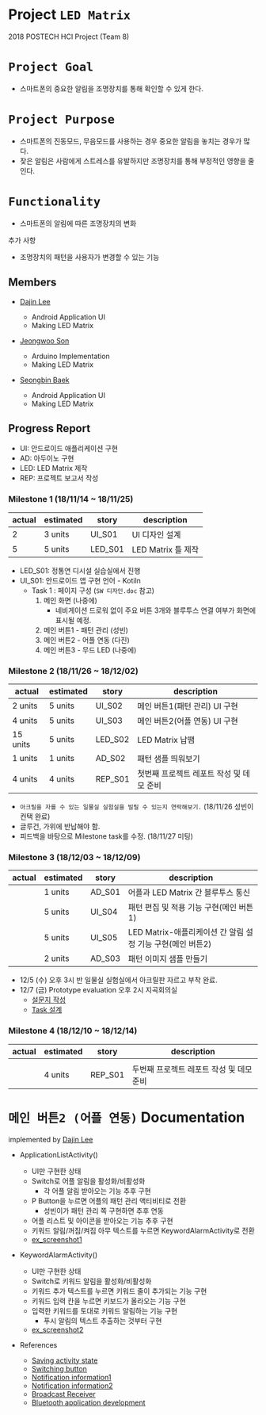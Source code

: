﻿Project ``LED Matrix``
=======================
2018 POSTECH HCI Project (Team 8)

``Project Goal``
===============
- 스마트폰의 중요한 알림을 조명장치를 통해 확인할 수 있게 한다.

``Project Purpose``
==================
- 스마트폰의 진동모드, 무음모드를 사용하는 경우 중요한 알림을 놓치는 경우가 많다.
- 잦은 알림은 사람에게 스트레스를 유발하지만 조명장치를 통해 부정적인 영향을 줄인다.

``Functionality``
===============
- 스마트폰의 알림에 따른 조명장치의 변화

추가 사항
- 조명장치의 패턴을 사용자가 변경할 수 있는 기능

Members
-----------

- [Dajin Lee](https://github.com/leerubi)
  - Android Application UI
  - Making LED Matrix
  
- [Jeongwoo Son](https://github.com/ngng0274)
  - Arduino Implementation
  - Making LED Matrix 

- [Seongbin Baek](https://github.com/P17seongbin)
  - Android Application UI
  - Making LED Matrix


Progress Report
-------------

- UI: 안드로이드 애플리케이션 구현
- AD: 아두이노 구현
- LED: LED Matrix 제작
- REP: 프로젝트 보고서 작성

### Milestone 1 (18/11/14 ~ 18/11/25)

| actual  | estimated | story | description |
| ------  | --------- | ----- | ----------- |
|    2     | 3 units   | UI_S01 |  UI 디자인 설계    |
|    5     | 5 units   | LED_S01 |  LED Matrix 틀 제작  |


- LED_S01: 정통연 디시설 실습실에서 진행
- UI_S01: 안드로이드 앱 구현 언어 - Kotiln
  - Task 1 : 페이지 구성 (``SW 디자인.doc`` 참고)
    1. 메인 화면 (나중에)
        - 네비게이션 드로워 없이 주요 버튼 3개와 블루투스 연결 여부가 화면에 표시될 예정.
    2. 메인 버튼1 - 패턴 관리 (성빈)
    3. 메인 버튼2 - 어플 연동 (다진)
    4. 메인 버튼3 - 무드 LED (나중에)

### Milestone 2 (18/11/26 ~ 18/12/02)

| actual  | estimated | story | description |
| ------  | --------- | ----- | ----------- |
|     2 units    | 5 units  | UI_S02 | 메인 버튼1(패턴 관리) UI 구현  |
|    4 units    | 5 units  | UI_S03 | 메인 버튼2(어플 연동) UI 구현  |
|    15 units     | 5 units   | LED_S02 |  LED Matrix 납땜  |
|    1 units     | 1 units  | AD_S02 | 패턴 샘플 띄워보기  |
|    4 units     | 4 units  | REP_S01 | 첫번째 프로젝트 레포트 작성 및 데모 준비  |

- ``아크릴을 자를 수 있는 일물실 실험실을 빌릴 수 있는지 연락해보기.`` (18/11/26 성빈이 컨택 완료)
- 글루건, 가위에 반납해야 함.
- 피드백을 바탕으로 Milestone task를 수정. (18/11/27 미팅)


### Milestone 3 (18/12/03 ~ 18/12/09)

| actual  | estimated | story | description |
| ------  | --------- | ----- | ----------- |
|         | 1 units  | AD_S01 | 어플과 LED Matrix 간 블루투스 통신  |
|         |  5 units   | UI_S04 |  패턴 편집 및 적용 기능 구현(메인 버튼1)   |
|         |  5 units   | UI_S05 |  LED Matrix-애플리케이션 간 알림 설정 기능 구현(메인 버튼2)   |
|         |  2 units    | AD_S03 |   패턴 이미지 샘플 만들기    |

- 12/5 (수) 오후 3시 반 일물실 실험실에서 아크릴판 자르고 부착 완료.
- 12/7 (금) Prototype evaluation 오후 2시 지곡회의실
  - [설문지 작성](https://goo.gl/forms/bfaJq28ojb6VUp4z2)
  - [Task 설계](http://www.11math.com/calc#D9133F7E)


### Milestone 4 (18/12/10 ~ 18/12/14)

| actual  | estimated | story | description |
| ------  | --------- | ----- | ----------- |
|      |      |        |        |
|         | 4 units  | REP_S01 | 두번째 프로젝트 레포트 작성 및 데모 준비  |

``메인 버튼2 (어플 연동)`` Documentation
=======================
implemented by [Dajin Lee](https://github.com/leerubi/)

- ApplicationListActivity()
  - UI만 구현한 상태
  - Switch로 어플 알림을 활성화/비활성화
    - 각 어플 알림 받아오는 기능 추후 구현
  - P Button을 누르면 어플의 패턴 관리 액티비티로 전환
    - 성빈이가 패턴 관리 쪽 구현하면 추후 연동
  - 어플 리스트 및 아이콘을 받아오는 기능 추후 구현
  - 키워드 알림/꺼짐/켜짐 아무 텍스트를 누르면 KeywordAlarmActivity로 전환
  - [ex_screenshot1](/ApplicationListActivity.png?raw=true)

- KeywordAlarmActivity()
  - UI만 구현한 상태
  - Switch로 키워드 알림을 활성화/비활성화
  - 키워드 추가 텍스트를 누르면 키워드 줄이 추가되는 기능 구현
  - 키워드 입력 칸을 누르면 키보드가 올라오는 기능 구현
  - 입력한 키워드를 토대로 키워드 알림하는 기능 구현
    - 푸시 알림의 텍스트 추출하는 것부터 구현
  - [ex_screenshot2](/KeywordAlarmActivity.png?raw=true)

- References
  - [Saving activity state](https://stackoverflow.com/questions/151777/saving-android-activity-state-using-save-instance-state)
  - [Switching button](https://android--code.blogspot.com/2018/02/android-kotlin-switch-button-example.html)
  - [Notification information1](http://snowdeer.github.io/android/2017/03/26/notification-listener-service-sample/)
  - [Notification information2](http://susemi99.kr/1413)
  - [Broadcast Receiver](https://developer88.tistory.com/34)
  - [Bluetooth application development](https://www.intorobotics.com/how-to-develop-simple-bluetooth-android-application-to-control-a-robot-remote/)
